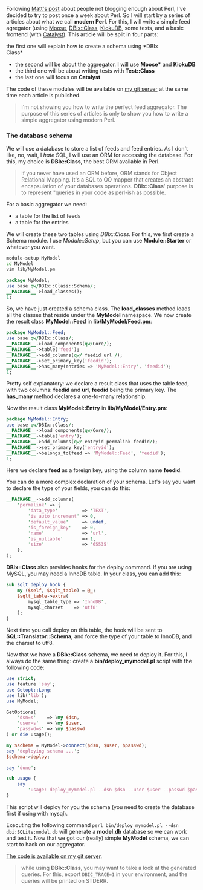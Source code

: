Following [Matt's post](http://www.shadowcat.co.uk/blog/matt-s-trout/iron-man/) about people not blogging enough about Perl, I've decided to try to post once a week about Perl. So I will start by a series of articles about what we call **modern Perl**. For this, I will write a simple feed agregator (using [Moose](https://metacpan.org/pod/Moose), [DBIx::Class](http://search.cpan.org/perldoc?DBIx::Class), [KiokuDB](http://search.cpan.org/perldoc?KiokuDB), some tests, and a basic frontend (with [Catalyst](http://search.cpan.org/perldoc?Catalyst)). This article will be split in four parts:

the first one will explain how to create a schema using \*DBIx  
Class\*

-   the second will be about the aggregator. I will use **Moose\*** and **KiokuDB**
-   the third one will be about writing tests with **Test::Class**
-   the last one will focus on **Catalyst**

The code of these modules will be available on [my git server](http://git.lumberjaph.net/) at the same time each article is published.

> I'm not showing you how to write the perfect feed aggregator. The purpose of this series of articles is only to show you how to write a simple aggregator using modern Perl.

### The database schema

We will use a database to store a list of feeds and feed entries. As I don't like, no, wait, I *hate* SQL, I will use an ORM for accessing the database. For this, my choice is **DBIx::Class**, the best ORM available in Perl.

> If you never have used an ORM before, ORM stands for Object Relational Mapping. It's a SQL to OO mapper that creates an abstract encapsulation of your databases operations. **DBIx::Class**' purpose is to represent "queries in your code as perl-ish as possible.

For a basic aggregator we need:

-   a table for the list of feeds
-   a table for the entries

We will create these two tables using *DBIx::Class*. For this, we first create a Schema module. I use *Module::Setup*, but you can use **Module::Starter** or whatever you want.

``` bash
module-setup MyModel
cd MyModel
vim lib/MyModel.pm
```

``` perl
package MyModel;
use base qw/DBIx::Class::Schema/;
__PACKAGE__->load_classes();
1;
```

So, we have just created a schema class. The **load\_classes** method loads all the classes that reside under the **MyModel** namespace. We now create the result class **MyModel::Feed** in **lib/MyModel/Feed.pm**:

``` perl
package MyModel::Feed;
use base qw/DBIx::Class/;
__PACKAGE__->load_components(qw/Core/);
__PACKAGE__->table('feed');
__PACKAGE__->add_columns(qw/ feedid url /);
__PACKAGE__->set_primary_key('feedid');
__PACKAGE__->has_many(entries => 'MyModel::Entry', 'feedid');
1;
```

Pretty self explanatory: we declare a result class that uses the table feed, with two columns: **feedid** and **url**, **feedid** being the primary key. The **has\_many** method declares a one-to-many relationship.

Now the result class **MyModel::Entry** in **lib/MyModel/Entry.pm**:

``` perl
package MyModel::Entry;
use base qw/DBIx::Class/;
__PACKAGE__->load_components(qw/Core/);
__PACKAGE__->table('entry');
__PACKAGE__->add_columns(qw/ entryid permalink feedid/);
__PACKAGE__->set_primary_key('entryid');
__PACKAGE__->belongs_to(feed => 'MyModel::Feed', 'feedid');
1;
```

Here we declare **feed** as a foreign key, using the column name **feedid**.

You can do a more complex declaration of your schema. Let's say you want to declare the type of your fields, you can do this:

``` perl
__PACKAGE__->add_columns(
    'permalink' => {
        'data_type'         => 'TEXT',
        'is_auto_increment' => 0,
        'default_value'     => undef,
        'is_foreign_key'    => 0,
        'name'              => 'url',
        'is_nullable'       => 1,
        'size'              => '65535'
    },
);
```

**DBIx::Class** also provides hooks for the deploy command. If you are using MySQL, you may need a InnoDB table. In your class, you can add this:

``` perl
sub sqlt_deploy_hook {
    my ($self, $sqlt_table) = @_;
    $sqlt_table->extra(
        mysql_table_type => 'InnoDB',
        mysql_charset    => 'utf8'
    );
}
```

Next time you call deploy on this table, the hook will be sent to **SQL::Translator::Schema**, and force the type of your table to InnoDB, and the charset to utf8.

Now that we have a **DBIx::Class** schema, we need to deploy it. For this, I always do the same thing: create a **bin/deploy\_mymodel.pl** script with the following code:

``` perl
use strict;
use feature 'say';
use Getopt::Long;
use lib('lib');
use MyModel;

GetOptions(
    'dsn=s'    => \my $dsn,
    'user=s'   => \my $user,
    'passwd=s' => \my $passwd
) or die usage();

my $schema = MyModel->connect($dsn, $user, $passwd);
say 'deploying schema ...';
$schema->deploy;

say 'done';

sub usage {
    say
        'usage: deploy_mymodel.pl --dsn $dsn --user $user --passwd $passwd';
}
```

This script will deploy for you the schema (you need to create the database first if using with mysql).

Executing the following command `perl bin/deploy_mymodel.pl --dsn dbi:SQLite:model.db` will generate a **model.db** database so we can work and test it. Now that we got our (really) simple **MyModel** schema, we can start to hack on our aggregator.

[The code is available on my git server](http://git.lumberjaph.net/p5-ironman-mymodel.git/).

> while using **DBIx::Class**, you may want to take a look at the generated queries. For this, export `DBIC_TRACE=1` in your environment, and the queries will be printed on STDERR.
